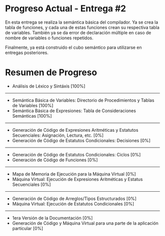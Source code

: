 # Progreso Actual - Entrega #2
En esta entrega se realiza la semántica básica del compilador. Ya se crea
la tabla de funciones, y cada una de estas funciones crean su respectiva
tabla de variables. También ya se da error de declaración múltiple en caso
de nombre de variables o funciones repetidos.

Finalmente, ya está construido el cubo semántico para utilizarse en entregas
posteriores.


# Resumen de Progreso
- Análisis de Léxico y Sintáxis [100%]
---
- Semántica Básica de Variables: Directorio de Procedimientos y Tablas de Variables [100%]
- Semántica Básica de Expresiones: Tabla de Consideraciones Semánticas [100%]
---
- Generación de Código de Expresiones Aritméticas y Estatutos Secuenciales: Asignación, Lectura, etc. [0%]
- Generación de Código de Estatutos Condicionales: Decisiones [0%]
---
- Generación de Código de Estatutos Condicionales: Ciclos [0%]
- Generación de Código de Funciones [0%]
---
- Mapa de Memoria de Ejecución para la Máquina Virtual [0%]
- Máquina Virtual: Ejecución de Expresiones Aritméticas y Estatus Secuenciales [0%]
---
- Generación de Código de Arreglos/Tipos Estructurados [0%]
- Máquina Virtual: Ejecución de Estatutos Condicionales [0%]
---
- 1era Versión de la Documentación [0%]
- Generación de Código y Máquina Virtual para una parte de la aplicación particular [0%]
